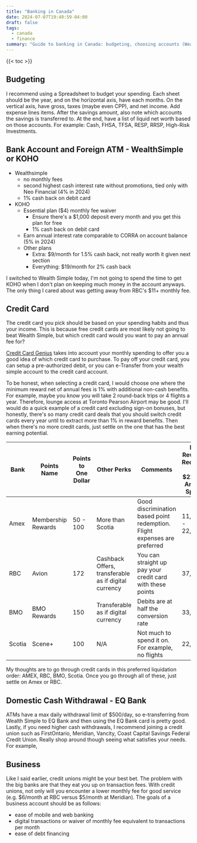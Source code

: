 ```yaml
---
title: "Banking in Canada"
date: 2024-07-07T19:49:59-04:00
draft: false
tags:
  - canada
  - finance
summary: "Guide to banking in Canada: budgeting, choosing accounts (Wealthsimple, KOHO, credit unions), credit cards, and cash withdrawal options."
---
```


{{< toc >}}

## Budgeting

I recommend using a Spreadsheet to budget your spending. Each sheet should be the year, and on the horizontal axis, have each months. On the vertical axis, have gross, taxes (maybe even CPP), and net income. Add expense lines items. After the savings amount, also note which accounts the savings is transferred to. At the end, have a list of liquid net worth based on those accounts. For example: Cash, FHSA, TFSA, RESP, RRSP, High-Risk Investments.

## Bank Account and Foreign ATM - WealthSimple or KOHO

- Wealthsimple
  - no monthly fees
  - second highest cash interest rate without promotions, tied only with Neo Financial (4% in 2024)
  - 1% cash back on debit card
- KOHO
  - Essential plan ($4) monthly fee waiver
    - Ensure there's a $1,000 deposit every month and you get this plan for free
    - 1% cash back on debit card
  - Earn annual interest rate comparable to CORRA on account balance (5% in 2024)
  - Other plans
    - Extra: $9/month for 1.5% cash back, not really worth it given next section
    - Everything: $19/month for 2% cash back

I switched to Wealth Simple today, I'm not going to spend the time to get KOHO when I don't plan on keeping much money in the account anyways.
The only thing I cared about was getting away from RBC's $11+ monthly fee.

## Credit Card

The credit card you pick should be based on your spending habits and thus your income. This is because free credit cards are most likely not going to beat Wealth Simple, but which credit card would you want to pay an annual fee for?

[Credit Card Genius](https://creditcardgenius.ca/credit-cards) takes into account your monthly spending to offer you a good idea of which credit card to purchase. To pay off your credit card, you can setup a pre-authorized debit, or you can e-Transfer from your wealth simple account to the credit card account.

To be honest, when selecting a credit card, I would choose one where the minimum reward net of annual fees is 1% with additional non-cash benefits. For example, maybe you know you will take 2 round-back trips or 4 flights a year. Therefore, lounge access at Toronto Pearson Airport may be good. I'll would do a quick example of a credit card excluding sign-on bonuses, but honestly, there's so many credit card deals that you should switch credit cards every year until to extract more than 1% in reward benefits. Then when there's no more credit cards, just settle on the one that has the best earning potential.

Bank | Points Name | Points to One Dollar | Other Perks | Comments | Net Rewards Required on $22,000 Annual Spend
--- | --- | --- | ---- | --- | ---
Amex | Membership Rewards | 50 - 100 | More than Scotia | Good discrimination based point redemption. Flight expenses are preferred | 11,000 - 22,000
RBC | Avion | 172 | Cashback Offers, transferable as if digital currency  | You can straight up pay your credit card with these points | 37,840
BMO | BMO Rewards | 150 | Transferable as if digital currency | Debits are at half the conversion rate | 33,000
Scotia | Scene+ | 100 | N/A | Not much to spend it on. For example, no flights | 22,000

My thoughts are to go through credit cards in this preferred liquidation order: AMEX, RBC, BMO, Scotia. Once you go through all of these, just settle on Amex or RBC.

## Domestic Cash Withdrawal - EQ Bank

ATMs have a max daily withdrawal limit of $500/day, so e-transferring from Wealth Simple to EQ Bank and then using the EQ Bank card is pretty good. Lastly, if you need higher cash withdrawals, I recommend joining a credit union such as FirstOntario, Meridian, Vancity, Coast Capital Savings Federal Credit Union. Really shop around though seeing what satisfies your needs. For example,

## Business

Like I said earlier, credit unions might be your best bet. The problem with the big banks are that they eat you up on transaction fees. With credit unions, not only will you encounter a lower monthly fee for good service (e.g. $6/month at RBC versus $5/month at Meridian). The goals of a business account should be as follows:

- ease of mobile and web banking
- digital transactions or waiver of monthly fee equivalent to transactions per month
- ease of debt financing
